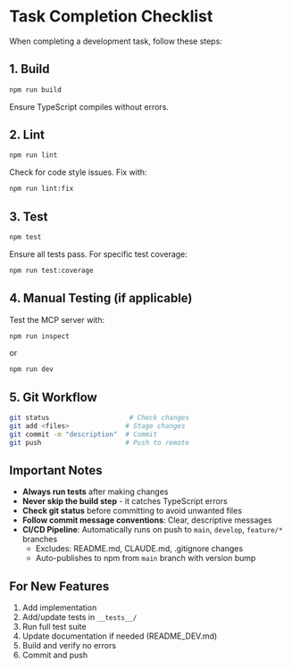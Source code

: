 # Task Completion Checklist

When completing a development task, follow these steps:

## 1. Build
```bash
npm run build
```
Ensure TypeScript compiles without errors.

## 2. Lint
```bash
npm run lint
```
Check for code style issues. Fix with:
```bash
npm run lint:fix
```

## 3. Test
```bash
npm test
```
Ensure all tests pass. For specific test coverage:
```bash
npm run test:coverage
```

## 4. Manual Testing (if applicable)
Test the MCP server with:
```bash
npm run inspect
```
or
```bash
npm run dev
```

## 5. Git Workflow
```bash
git status                    # Check changes
git add <files>              # Stage changes
git commit -m "description"  # Commit
git push                     # Push to remote
```

## Important Notes
- **Always run tests** after making changes
- **Never skip the build step** - it catches TypeScript errors
- **Check git status** before committing to avoid unwanted files
- **Follow commit message conventions**: Clear, descriptive messages
- **CI/CD Pipeline**: Automatically runs on push to `main`, `develop`, `feature/*` branches
  - Excludes: README.md, CLAUDE.md, .gitignore changes
  - Auto-publishes to npm from `main` branch with version bump

## For New Features
1. Add implementation
2. Add/update tests in `__tests__/`
3. Run full test suite
4. Update documentation if needed (README_DEV.md)
5. Build and verify no errors
6. Commit and push
